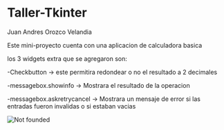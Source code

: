 # Taller-Tkinter
Juan Andres Orozco Velandia

Este mini-proyecto cuenta con una aplicacion de calculadora basica

los 3 widgets extra que se agregaron son:

  -Checkbutton -> este permitira redondear o no el resultado a 2 decimales

  -messagebox.showinfo -> Mostrara el resultado de la operacion

  -messagebox.askretrycancel -> Mostrara un mensaje de error si las entradas fueron invalidas o si estaban vacias
 
 ![Not founded](https://raw.githubusercontent.com/jorozcove/Taller-Tkinter/master/img/Imagen1.png)
  

